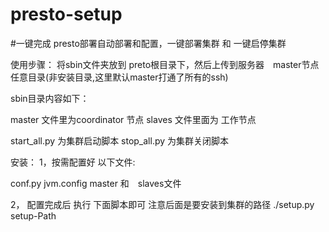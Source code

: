 # presto-setup
#一键完成 presto部署自动部署和配置，一键部署集群 和 一键启停集群

使用步骤：
将sbin文件夹放到 preto根目录下，然后上传到服务器　master节点任意目录(非安装目录,这里默认master打通了所有的ssh)

sbin目录内容如下：

master 文件里为coordinator 节点
slaves 文件里面为 工作节点

start_all.py 为集群启动脚本
stop_all.py 为集群关闭脚本

安装：
1，按需配置好 以下文件:

conf.py
jvm.config
master 和　slaves文件

2，
配置完成后 执行 下面脚本即可  注意后面是要安装到集群的路径
./setup.py setup-Path
